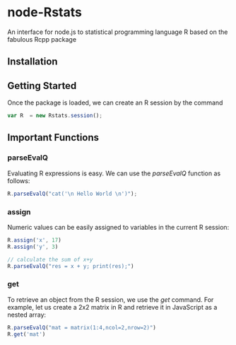 node-Rstats
===========

An interface for node.js to statistical programming language R based on the fabulous Rcpp package

## Installation

## Getting Started

Once the package is loaded, we can create an R session by the command 

```javascript
var R  = new Rstats.session(); 
```
## Important Functions

### parseEvalQ

Evaluating R expressions is easy. We can use the *parseEvalQ* function as follows:

```javascript
R.parseEvalQ("cat('\n Hello World \n')");
```

### assign

Numeric values can be easily assigned to variables in the current R session:

```javascript
R.assign('x', 17)
R.assign('y', 3)

// calculate the sum of x+y
R.parseEvalQ("res = x + y; print(res);")
```

### get

To retrieve an object from the R session, we use the *get* command. For example, let us create a 2x2 matrix in R and retrieve it in JavaScript as a nested array:

```javascript
R.parseEvalQ("mat = matrix(1:4,ncol=2,nrow=2)")
R.get('mat')
```
